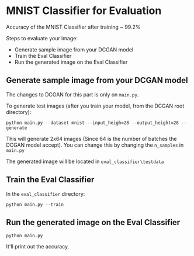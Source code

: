 # MNIST Classifier for Evaluation

Accuracy of the MNIST Classifier after training ~ 99.2%

Steps to evaluate your image:
* Generate sample image from your DCGAN model
* Train the Eval Classifier
* Run the generated image on the Eval Classifier

## Generate sample image from your DCGAN model
The changes to DCGAN for this part is only on `main.py`.

To generate test images (after you train your model, from the DCGAN root directory):

`python main.py --dataset mnist --input_heigh=28 --output_height=28 --generate`

This will generate 2x64 images (Since 64 is the number of batches the DCGAN model accept).
You can change this by changing the `n_samples` in `main.py`

The generated image will be located in `eval_classifier\testdata`

## Train the Eval Classifier
In the `eval_classifier` directory:

`python main.py --train`

## Run the generated image on the Eval Classifier
`python main.py`

It'll print out the accuracy.
